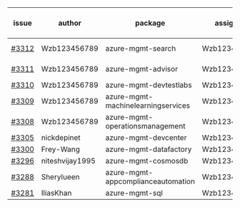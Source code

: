 | issue | author | package | assignee | bot advice | created date of issue | target release date | date from target |
| ------ | ------ | ------ | ------ | ------ | ------ | ------ | :-----: |
| [#3312](https://github.com/Azure/sdk-release-request/issues/3312) | Wzb123456789 | azure-mgmt-search | Wzb123456789 | new issue. | 10-28 | 11-25 |  |
| [#3311](https://github.com/Azure/sdk-release-request/issues/3311) | Wzb123456789 | azure-mgmt-advisor | Wzb123456789 | new issue. | 10-28 | 11-25 |  |
| [#3310](https://github.com/Azure/sdk-release-request/issues/3310) | Wzb123456789 | azure-mgmt-devtestlabs | Wzb123456789 |  | 10-28 | 11-25 |  |
| [#3309](https://github.com/Azure/sdk-release-request/issues/3309) | Wzb123456789 | azure-mgmt-machinelearningservices | Wzb123456789 |  | 10-27 | 11-25 |  |
| [#3308](https://github.com/Azure/sdk-release-request/issues/3308) | Wzb123456789 | azure-mgmt-operationsmanagement | Wzb123456789 |  | 10-27 | 11-25 |  |
| [#3305](https://github.com/Azure/sdk-release-request/issues/3305) | nickdepinet | azure-mgmt-devcenter | Wzb123456789 |  | 10-26 | 11-25 |  |
| [#3300](https://github.com/Azure/sdk-release-request/issues/3300) | Frey-Wang | azure-mgmt-datafactory | Wzb123456789 |  | 10-26 | 11-25 |  |
| [#3296](https://github.com/Azure/sdk-release-request/issues/3296) | niteshvijay1995 | azure-mgmt-cosmosdb | Wzb123456789 |  | 10-25 | 11-25 |  |
| [#3288](https://github.com/Azure/sdk-release-request/issues/3288) | Sherylueen | azure-mgmt-appcomplianceautomation | Wzb123456789 | On time | 10-24 | 11-16 |  |
| [#3281](https://github.com/Azure/sdk-release-request/issues/3281) | IliasKhan | azure-mgmt-sql | Wzb123456789 |  | 10-19 | 11-25 |  |
